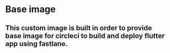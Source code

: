 # Base image
## This custom image is built in order to provide base image for circleci to build and deploy flutter app using fastlane.